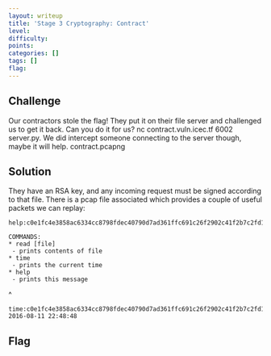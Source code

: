 ```yaml
---
layout: writeup
title: 'Stage 3 Cryptography: Contract'
level:
difficulty:
points:
categories: []
tags: []
flag:
---
```

## Challenge

Our contractors stole the flag! They put it on their file server and
challenged us to get it back. Can you do it for us? nc
contract.vuln.icec.tf 6002 server.py. We did intercept someone
connecting to the server though, maybe it will help. contract.pcapng

## Solution

They have an RSA key, and any incoming request must be signed according
to that file. There is a pcap file associated which provides a couple of
useful packets we can replay:

    help:c0e1fc4e3858ac6334cc8798fdec40790d7ad361ffc691c26f2902c41f2b7c2fd1ca916de687858953a6405423fe156cfd7287caf75247c9a32e52ab8260e7ff1e46e55594aea88731bee163035f9ee31f2c2965ac7b2cdfca6100d10ba23826
    
    COMMANDS:
    * read [file]
     - prints contents of file
    * time
     - prints the current time
    * help
     - prints this message
^

    time:c0e1fc4e3858ac6334cc8798fdec40790d7ad361ffc691c26f2902c41f2b7c2fd1ca916de687858953a6405423fe156c0cbebcec222f83dc9dd5b0d4d8e698a08ddecb79e6c3b35fc2caaa4543d58a45603639647364983301565728b504015d
    2016-08-11 22:48:48

## Flag



